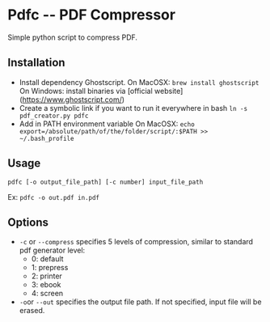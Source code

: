 Pdfc --  PDF Compressor
=======================

Simple python script to compress PDF.

Installation
-------------
* Install dependency Ghostscript.
On MacOSX: `brew install ghostscript`
On Windows: install binaries via [official website] (https://www.ghostscript.com/)
* Create a symbolic link if you want to run it everywhere in bash
`ln -s pdf_creator.py pdfc`
* Add in PATH environment variable
On MacOSX:
`echo export=/absolute/path/of/the/folder/script/:$PATH >> ~/.bash_profile`

Usage
-----
`pdfc [-o output_file_path] [-c number] input_file_path`

Ex:
`pdfc -o out.pdf in.pdf`

Options
-------
* `-c` or `--compress` specifies 5 levels of compression, similar to standard pdf generator level:
  * 0: default
  * 1: prepress
  * 2: printer
  * 3: ebook
  * 4: screen
* `-o`or `--out` specifies the output file path. If not specified, input file will be erased.
